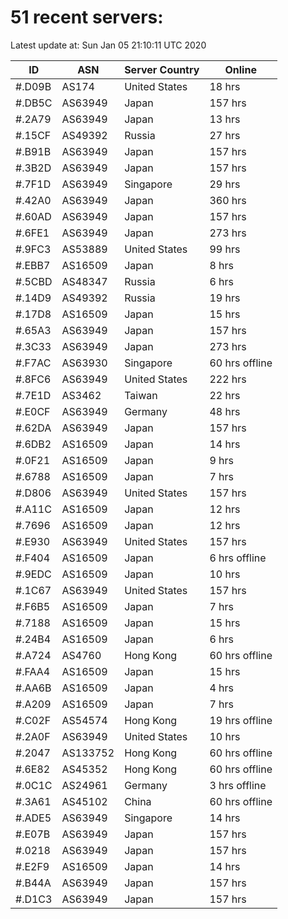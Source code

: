 # 51 recent servers:

Latest update at: Sun Jan 05 21:10:11 UTC 2020

| ID | ASN | Server Country | Online |
| -- | --- | -------------- | ------ |
| #.D09B | AS174 | United States | 18 hrs |
| #.DB5C | AS63949 | Japan | 157 hrs |
| #.2A79 | AS63949 | Japan | 13 hrs |
| #.15CF | AS49392 | Russia | 27 hrs |
| #.B91B | AS63949 | Japan | 157 hrs |
| #.3B2D | AS63949 | Japan | 157 hrs |
| #.7F1D | AS63949 | Singapore | 29 hrs |
| #.42A0 | AS63949 | Japan | 360 hrs |
| #.60AD | AS63949 | Japan | 157 hrs |
| #.6FE1 | AS63949 | Japan | 273 hrs |
| #.9FC3 | AS53889 | United States | 99 hrs |
| #.EBB7 | AS16509 | Japan | 8 hrs |
| #.5CBD | AS48347 | Russia | 6 hrs |
| #.14D9 | AS49392 | Russia | 19 hrs |
| #.17D8 | AS16509 | Japan | 15 hrs |
| #.65A3 | AS63949 | Japan | 157 hrs |
| #.3C33 | AS63949 | Japan | 273 hrs |
| #.F7AC | AS63930 | Singapore | 60 hrs offline |
| #.8FC6 | AS63949 | United States | 222 hrs |
| #.7E1D | AS3462 | Taiwan | 22 hrs |
| #.E0CF | AS63949 | Germany | 48 hrs |
| #.62DA | AS63949 | Japan | 157 hrs |
| #.6DB2 | AS16509 | Japan | 14 hrs |
| #.0F21 | AS16509 | Japan | 9 hrs |
| #.6788 | AS16509 | Japan | 7 hrs |
| #.D806 | AS63949 | United States | 157 hrs |
| #.A11C | AS16509 | Japan | 12 hrs |
| #.7696 | AS16509 | Japan | 12 hrs |
| #.E930 | AS63949 | United States | 157 hrs |
| #.F404 | AS16509 | Japan | 6 hrs offline |
| #.9EDC | AS16509 | Japan | 10 hrs |
| #.1C67 | AS63949 | United States | 157 hrs |
| #.F6B5 | AS16509 | Japan | 7 hrs |
| #.7188 | AS16509 | Japan | 15 hrs |
| #.24B4 | AS16509 | Japan | 6 hrs |
| #.A724 | AS4760 | Hong Kong | 60 hrs offline |
| #.FAA4 | AS16509 | Japan | 15 hrs |
| #.AA6B | AS16509 | Japan | 4 hrs |
| #.A209 | AS16509 | Japan | 7 hrs |
| #.C02F | AS54574 | Hong Kong | 19 hrs offline |
| #.2A0F | AS63949 | United States | 10 hrs |
| #.2047 | AS133752 | Hong Kong | 60 hrs offline |
| #.6E82 | AS45352 | Hong Kong | 60 hrs offline |
| #.0C1C | AS24961 | Germany | 3 hrs offline |
| #.3A61 | AS45102 | China | 60 hrs offline |
| #.ADE5 | AS63949 | Singapore | 14 hrs |
| #.E07B | AS63949 | Japan | 157 hrs |
| #.0218 | AS63949 | Japan | 157 hrs |
| #.E2F9 | AS16509 | Japan | 14 hrs |
| #.B44A | AS63949 | Japan | 157 hrs |
| #.D1C3 | AS63949 | Japan | 157 hrs |

